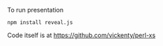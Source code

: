 To run presentation 
```
npm install reveal.js
```

Code itself is at https://github.com/vickenty/perl-xs
